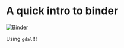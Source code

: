 # A quick intro to binder

[![Binder](https://mybinder.org/badge_logo.svg)](https://mybinder.org/v2/gh/fperez/intro-binder/HEAD?filepath=index.ipynb)

Using `gdal`!!!
